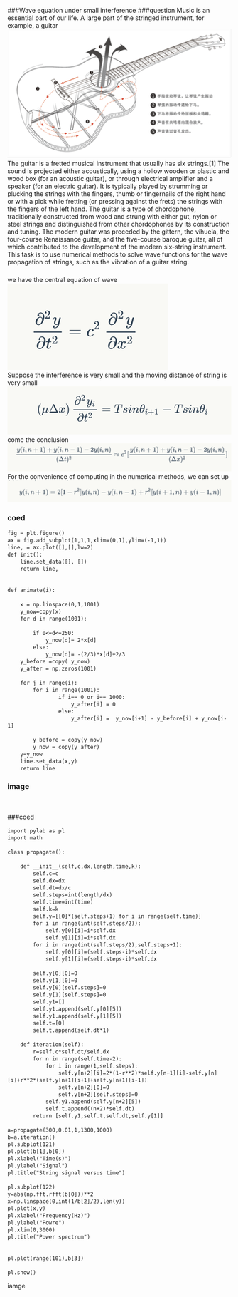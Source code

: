 ###Wave equation under  small interference
###question
Music is an essential part of our life. A large part of the stringed instrument, for example, a guitar
<br>
![](https://github.com/chenzhuo316/Compuational_physics_N2014301020138/blob/master/gif/QQ20171230-013342%402x.png)<br>
The guitar is a fretted musical instrument that usually has six strings.[1] The sound is projected either acoustically, using a hollow wooden or plastic and wood box (for an acoustic guitar), or through electrical amplifier and a speaker (for an electric guitar). It is typically played by strumming or plucking the strings with the fingers, thumb or fingernails of the right hand or with a pick while fretting (or pressing against the frets) the strings with the fingers of the left hand. The guitar is a type of chordophone, traditionally constructed from wood and strung with either gut, nylon or steel strings and distinguished from other chordophones by its construction and tuning. The modern guitar was preceded by the gittern, the vihuela, the four-course Renaissance guitar, and the five-course baroque guitar, all of which contributed to the development of the modern six-string instrument.<br>
This task is to use numerical methods to solve wave functions for the wave propagation of strings, such as the vibration of a guitar string.<br>
###
we have the central equation of wave 
![](https://github.com/chenzhuo316/Compuational_physics_N2014301020138/blob/master/gif/QQ20171231-035703%402x.png)<br>
Suppose the interference is very small and the moving distance of string is very small
![](https://github.com/chenzhuo316/Compuational_physics_N2014301020138/blob/master/gif/QQ20171231-035708%402x.png)<br>
come the conclusion
![](https://github.com/chenzhuo316/Compuational_physics_N2014301020138/blob/master/gif/QQ20171231-035722%402x.png)<br>
For the convenience of computing in the numerical methods,  we can set up
![](https://github.com/chenzhuo316/Compuational_physics_N2014301020138/blob/master/gif/QQ20171231-035729%402x.png)<br>
### coed
```
fig = plt.figure()
ax = fig.add_subplot(1,1,1,xlim=(0,1),ylim=(-1,1))
line, = ax.plot([],[],lw=2)
def init(): 
    line.set_data([], []) 
    return line,


def animate(i):
 
    x = np.linspace(0,1,1001)
    y_now=copy(x)
    for d in range(1001):
        
        if 0<=d<=250:
            y_now[d]= 2*x[d]
        else:
            y_now[d]= -(2/3)*x[d]+2/3
    y_before =copy( y_now)
    y_after = np.zeros(1001)

    for j in range(i):
        for i in range(1001):
                if i== 0 or i== 1000:
                    y_after[i] = 0
                else:
                    y_after[i] =  y_now[i+1] - y_before[i] + y_now[i-1]

        y_before = copy(y_now)
        y_now = copy(y_after)
    y=y_now
    line.set_data(x,y)
    return line
```

### image
![]()<br>
![]()<br>
###coed
```import numpy as np
import pylab as pl
import math 

class propagate():

    def __init__(self,c,dx,length,time,k):
        self.c=c
        self.dx=dx
        self.dt=dx/c
        self.steps=int(length/dx)
        self.time=int(time)
        self.k=k
        self.y=[[0]*(self.steps+1) for i in range(self.time)] 
        for i in range(int(self.steps/2)):
            self.y[0][i]=i*self.dx
            self.y[1][i]=i*self.dx
        for i in range(int(self.steps/2),self.steps+1):
            self.y[0][i]=(self.steps-i)*self.dx
            self.y[1][i]=(self.steps-i)*self.dx

        self.y[0][0]=0
        self.y[1][0]=0
        self.y[0][self.steps]=0
        self.y[1][self.steps]=0
        self.y1=[]
        self.y1.append(self.y[0][5])
        self.y1.append(self.y[1][5])
        self.t=[0]
        self.t.append(self.dt*1)
        
    def iteration(self):
        r=self.c*self.dt/self.dx
        for n in range(self.time-2):
            for i in range(1,self.steps):
                self.y[n+2][i]=2*(1-r**2)*self.y[n+1][i]-self.y[n][i]+r**2*(self.y[n+1][i+1]+self.y[n+1][i-1])
                self.y[n+2][0]=0
                self.y[n+2][self.steps]=0
            self.y1.append(self.y[n+2][5])
            self.t.append((n+2)*self.dt)
        return [self.y1,self.t,self.dt,self.y[1]]
    
a=propagate(300,0.01,1,1300,1000)
b=a.iteration()
pl.subplot(121)
pl.plot(b[1],b[0])
pl.xlabel("Time(s)")
pl.ylabel("Signal")
pl.title("String signal versus time")

pl.subplot(122)
y=abs(np.fft.rfft(b[0]))**2
x=np.linspace(0,int(1/b[2]/2),len(y))
pl.plot(x,y)
pl.xlabel("Frequency(Hz)")
pl.ylabel("Powre")
pl.xlim(0,3000)
pl.title("Power spectrum")


pl.plot(range(101),b[3])

pl.show()
```
iamge
![]()<br>
![]()<br>
